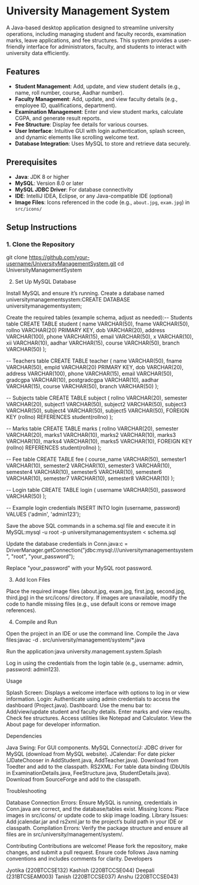 # University Management System

A Java-based desktop application designed to streamline university operations, including managing student and faculty records, examination marks, leave applications, and fee structures. This system provides a user-friendly interface for administrators, faculty, and students to interact with university data efficiently.

## Features
- **Student Management**: Add, update, and view student details (e.g., name, roll number, course, Aadhar number).
- **Faculty Management**: Add, update, and view faculty details (e.g., employee ID, qualifications, department).
- **Examination Management**: Enter and view student marks, calculate CGPA, and generate result reports.
- **Fee Structure**: Display fee details for various courses.
- **User Interface**: Intuitive GUI with login authentication, splash screen, and dynamic elements like scrolling welcome text.
- **Database Integration**: Uses MySQL to store and retrieve data securely.


## Prerequisites
- **Java**: JDK 8 or higher
- **MySQL**: Version 8.0 or later
- **MySQL JDBC Driver**: For database connectivity
- **IDE**: IntelliJ IDEA, Eclipse, or any Java-compatible IDE (optional)
- **Image Files**: Icons referenced in the code (e.g., `about.jpg`, `exam.jpg`) in `src/icons/`

## Setup Instructions

### 1. Clone the Repository

git clone https://github.com/your-username/UniversityManagementSystem.git
cd UniversityManagementSystem

2. Set Up MySQL Database

Install MySQL and ensure it’s running.
Create a database named universitymanagementsystem:CREATE DATABASE universitymanagementsystem;


Create the required tables (example schema, adjust as needed):-- Students table
CREATE TABLE student (
    name VARCHAR(50),
    fname VARCHAR(50),
    rollno VARCHAR(20) PRIMARY KEY,
    dob VARCHAR(20),
    address VARCHAR(100),
    phone VARCHAR(15),
    email VARCHAR(50),
    x VARCHAR(10),
    xii VARCHAR(10),
    aadhar VARCHAR(15),
    course VARCHAR(50),
    branch VARCHAR(50)
);

-- Teachers table
CREATE TABLE teacher (
    name VARCHAR(50),
    fname VARCHAR(50),
    empId VARCHAR(20) PRIMARY KEY,
    dob VARCHAR(20),
    address VARCHAR(100),
    phone VARCHAR(15),
    email VARCHAR(50),
    gradcgpa VARCHAR(10),
    postgradcgpa VARCHAR(10),
    aadhar VARCHAR(15),
    course VARCHAR(50),
    branch VARCHAR(50)
);

-- Subjects table
CREATE TABLE subject (
    rollno VARCHAR(20),
    semester VARCHAR(20),
    subject1 VARCHAR(50),
    subject2 VARCHAR(50),
    subject3 VARCHAR(50),
    subject4 VARCHAR(50),
    subject5 VARCHAR(50),
    FOREIGN KEY (rollno) REFERENCES student(rollno)
);

-- Marks table
CREATE TABLE marks (
    rollno VARCHAR(20),
    semester VARCHAR(20),
    marks1 VARCHAR(10),
    marks2 VARCHAR(10),
    marks3 VARCHAR(10),
    marks4 VARCHAR(10),
    marks5 VARCHAR(10),
    FOREIGN KEY (rollno) REFERENCES student(rollno)
);

-- Fee table
CREATE TABLE fee (
    course_name VARCHAR(50),
    semester1 VARCHAR(10),
    semester2 VARCHAR(10),
    semester3 VARCHAR(10),
    semester4 VARCHAR(10),
    semester5 VARCHAR(10),
    semester6 VARCHAR(10),
    semester7 VARCHAR(10),
    semester8 VARCHAR(10)
);

-- Login table
CREATE TABLE login (
    username VARCHAR(50),
    password VARCHAR(50)
);

-- Example login credentials
INSERT INTO login (username, password) VALUES ('admin', 'admin123');


Save the above SQL commands in a schema.sql file and execute it in MySQL:mysql -u root -p universitymanagementsystem < schema.sql


Update the database credentials in Conn.java:c = DriverManager.getConnection("jdbc:mysql:///universitymanagementsystem", "root", "your_password");

Replace "your_password" with your MySQL root password.

3. Add Icon Files

Place the required image files (about.jpg, exam.jpg, first.jpg, second.jpg, third.jpg) in the src/icons/ directory.
If images are unavailable, modify the code to handle missing files (e.g., use default icons or remove image references).

4. Compile and Run

Open the project in an IDE or use the command line.
Compile the Java files:javac -d . src/university/management/system/*.java


Run the application:java university.management.system.Splash


Log in using the credentials from the login table (e.g., username: admin, password: admin123).

Usage

Splash Screen: Displays a welcome interface with options to log in or view information.
Login: Authenticate using admin credentials to access the dashboard (Project.java).
Dashboard: Use the menu bar to:
Add/view/update student and faculty details.
Enter marks and view results.
Check fee structures.
Access utilities like Notepad and Calculator.
View the About page for developer information.



Dependencies

Java Swing: For GUI components.
MySQL Connector/J: JDBC driver for MySQL (download from MySQL website).
JCalendar: For date picker (JDateChooser in AddStudent.java, AddTeacher.java). Download from Toedter and add to the classpath.
RS2XML: For table data binding (DbUtils in ExaminationDetails.java, FeeStructure.java, StudentDetails.java). Download from SourceForge and add to the classpath.

Troubleshooting

Database Connection Errors: Ensure MySQL is running, credentials in Conn.java are correct, and the database/tables exist.
Missing Icons: Place images in src/icons/ or update code to skip image loading.
Library Issues: Add jcalendar.jar and rs2xml.jar to the project’s build path in your IDE or classpath.
Compilation Errors: Verify the package structure and ensure all files are in src/university/management/system/.

Contributing
Contributions are welcome! Please fork the repository, make changes, and submit a pull request. Ensure code follows Java naming conventions and includes comments for clarity.
Developers

Jyotika (220BTCCSE132)
Kashish (220BTCCSE044)
Deepali (231BTCSEAM003)
Tanish (220BTCCSE037)
Anshu (220BTCCSE043)


